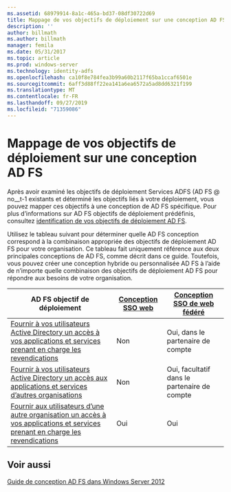 ```yaml
---
ms.assetid: 68979914-8a1c-465a-bd37-08df30722d69
title: Mappage de vos objectifs de déploiement sur une conception AD FS
description: ''
author: billmath
ms.author: billmath
manager: femila
ms.date: 05/31/2017
ms.topic: article
ms.prod: windows-server
ms.technology: identity-adfs
ms.openlocfilehash: ca10f8e784fea3b99a60b2117f65ba1ccaf6501e
ms.sourcegitcommit: 6aff3d88ff22ea141a6ea6572a5ad8dd6321f199
ms.translationtype: MT
ms.contentlocale: fr-FR
ms.lasthandoff: 09/27/2019
ms.locfileid: "71359086"
---
```

# <a name="mapping-your-deployment-goals-to-an-ad-fs-design"></a>Mappage de vos objectifs de déploiement sur une conception AD FS


Après avoir examiné les objectifs de déploiement Services ADFS \(AD FS @ no__t-1 existants et déterminé les objectifs liés à votre déploiement, vous pouvez mapper ces objectifs à une conception de AD FS spécifique. Pour plus d’informations sur AD FS objectifs de déploiement prédéfinis, consultez [identification de vos objectifs de déploiement AD FS](Identifying-Your-AD-FS-Deployment-Goals.md).  
  
Utilisez le tableau suivant pour déterminer quelle AD FS conception correspond à la combinaison appropriée des objectifs de déploiement AD FS pour votre organisation. Ce tableau fait uniquement référence aux deux principales conceptions de AD FS, comme décrit dans ce guide. Toutefois, vous pouvez créer une conception hybride ou personnalisée AD FS à l’aide de n’importe quelle combinaison des objectifs de déploiement AD FS pour répondre aux besoins de votre organisation.  
  
|AD FS objectif de déploiement|[Conception SSO web](Web-SSO-Design.md)|[Conception SSO de web fédéré](Federated-Web-SSO-Design.md)|  
|---------------------------------------------------------------------------|----------------------------------------------------------------------------------|--------------------------------------------------------------------------------------------|  
|[Fournir à vos utilisateurs Active Directory un accès à vos applications et services prenant en charge les revendications](Provide-Your-Active-Directory-Users-Access-to-Your-Claims-Aware-Applications-and-Services.md)|Non|Oui, dans le partenaire de compte|  
|[Fournir à vos utilisateurs Active Directory un accès aux applications et services d’autres organisations](Provide-Your-Active-Directory-Users-Access-to-the-Applications-and-Services-of-Other-Organizations.md)|Non|Oui, facultatif dans le partenaire de compte|  
|[Fournir aux utilisateurs d’une autre organisation un accès à vos applications et services prenant en charge les revendications](Provide-Users-in-Another-Organization-Access-to-Your-Claims-Aware-Applications-and-Services.md)|Oui|Oui|  

## <a name="see-also"></a>Voir aussi
[Guide de conception AD FS dans Windows Server 2012](AD-FS-Design-Guide-in-Windows-Server-2012.md)
  


